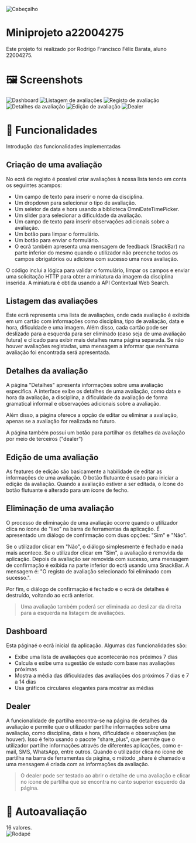 
![Cabeçalho](https://www.pngarts.com/files/1/Header-PNG-High-Quality-Image.png)
# Miniprojeto a22004275

Este projeto foi realizado por Rodrigo Francisco Félix Barata, aluno 22004275.


# 🖼️ Screenshots
![Dashboard](https://i.postimg.cc/yNgGDGfT/Screenshot-20230309-153456.png) ![Listagem de avaliações](https://i.postimg.cc/QdnPxDqt/Screenshot-20230309-153518.png) ![Registo de avaliação](https://i.postimg.cc/MpGNSHVN/Screenshot-20230309-153533.png) ![Detalhes da avaliação](https://i.postimg.cc/wT2ZZLyD/Screenshot-20230309-153550.png) ![Edição de avaliação](https://i.postimg.cc/dtwg541q/Screenshot-20230309-153601.png) ![Dealer](https://i.postimg.cc/kMxkNk71/Screenshot-20230309-153623.png)

# 🔬 Funcionalidades
Introdução das funcionalidades implementadas

## Criação de uma avaliação
No ecrã de registo é possível criar avaliações à nossa lista tendo em conta os seguintes acampos:

-   Um campo de texto para inserir o nome da disciplina.
-   Um dropdown para selecionar o tipo de avaliação.
-   Um seletor de data e hora usando a biblioteca OmniDateTimePicker.
-   Um slider para selecionar a dificuldade da avaliação.
-   Um campo de texto para inserir observações adicionais sobre a avaliação.
-   Um botão para limpar o formulário.
-   Um botão para enviar o formulário.
-   O ecrã também apresenta uma mensagem de feedback (SnackBar) na parte inferior do mesmo quando o utilizador não preenche todos os campos obrigatórios ou adiciona com sucesso uma nova avaliação.

O código inclui a lógica para validar o formulário, limpar os campos e enviar uma solicitação HTTP para obter a miniatura da imagem da disciplina inserida. A miniatura é obtida usando a API Contextual Web Search.

## Listagem das avaliações
Este ecrã representa uma lista de avaliações, onde cada avaliação é exibida em um cartão com informações como disciplina, tipo de avaliação, data e hora, dificuldade e uma imagem. Além disso, cada cartão pode ser deslizado para a esquerda para ser eliminado (caso seja de uma avaliação futura) e clicado para exibir mais detalhes numa página separada. Se não houver avaliações registadas, uma mensagem a informar que nenhuma avaliação foi encontrada será apresentada.

## Detalhes da avaliação
A página "Detalhes" apresenta informações sobre uma avaliação específica. A interface exibe os detalhes de uma avaliação, como data e hora da avaliação, a disciplina, a dificuldade da avaliação de forma gramatical informal e observações adicionais sobre a avaliação.

Além disso, a página oferece a opção de editar ou eliminar a avaliação, apenas se a avaliação for realizada no futuro.

A página também possui um botão para partilhar os detalhes da avaliação por meio de terceiros ("dealer")

## Edição de uma avaliação
As features de edição são basicamente a habilidade de editar as informações de uma avaliação. O botão flutuante é usado para iniciar a edição da avaliação. Quando a avaliação estiver a ser editada, o ícone do botão flutuante é alterado para um ícone de fecho.

## Eliminação de uma avaliação
O processo de eliminação de uma avaliação ocorre quando o utilizador clica no ícone de "lixo" na barra de ferramentas da aplicação. É apresentado um diálogo de confirmação com duas opções: "Sim" e "Não".

Se o utilizador clicar em "Não", o diálogo simplesmente é fechado e nada mais acontece. Se o utilizador clicar em "Sim", a avaliação é removida da aplicação. Depois da avaliação ser removida com sucesso, uma mensagem de confirmação é exibida na parte inferior do ecrã usando uma SnackBar. A mensagem é: "O registo de avaliação selecionado foi eliminado com sucesso.".

Por fim, o diálogo de confirmação é fechado e o ecrã de detalhes é destruído, voltando ao ecrã anterior.
> Uma avaliação também poderá ser eliminada ao deslizar da direita para a esquerda na listagem de avaliações.

## Dashboard
Esta páginaé o ecrã inicial da aplicação. Algumas das funcionalidades são:

-   Exibe uma lista de avaliações que acontecerão nos próximos 7 dias
-   Calcula e exibe uma sugestão de estudo com base nas avaliações próximas
-   Mostra a média das dificuldades das avaliações dos próximos 7 dias e 7 a 14 dias
-   Usa gráficos circulares elegantes para mostrar as médias

## Dealer
A funcionalidade de partilha encontra-se na página de detalhes da avaliação e permite que o utilizador partilhe informações sobre uma avaliação, como disciplina, data e hora, dificuldade e observações (se houver). Isso é feito usando o pacote "share_plus", que permite que o utilizador partilhe informações através de diferentes aplicações, como e-mail, SMS, WhatsApp, entre outros. Quando o utilizador clica no ícone de partilha na barra de ferramentas da página, o método _share é chamado e uma mensagem é criada com as informações da avaliação.

>O dealer pode ser testado ao abrir o detalhe de uma avaliação e clicar no ícone de partilha que se encontra no canto superior esquerdo da página.

# 📝 Autoavaliação
16 valores.  
![Rodapé](https://www.seekpng.com/png/full/977-9771328_wave-footer-illustration.png)